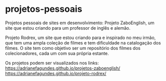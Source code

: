 # projetos-pessoais
 Projetos pessoais de sites em desenvolvimento:
 Projeto ZaboEnglish, um site que estou criando para um professor de inglês e alemão.
 
 Projeto Rodrex, um site que estou criando para e inspirado no meu irmão, que tem uma ampla coleção de filmes e tem dificuldade na catalogação dos filmes. O site tem como objetivo ser um repositório dos filmes dos colecionadores, cada um com sua própria estante.
 
 Os projetos podem ser visualizados nos links:
 https://adrianefagundes.github.io/projetos-zaboenglish/
https://adrianefagundes.github.io/projeto-rodrex/
